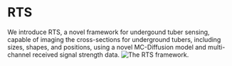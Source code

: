 # RTS
We introduce RTS, a novel framework for undergound tuber sensing, capable of imaging the cross-sections for underground tubers, including sizes, shapes, and positions, using a 
novel MC-Diffusion model and multi-channel received signal strength data. 
![The RTS framework.]('Images/Framework.png')
